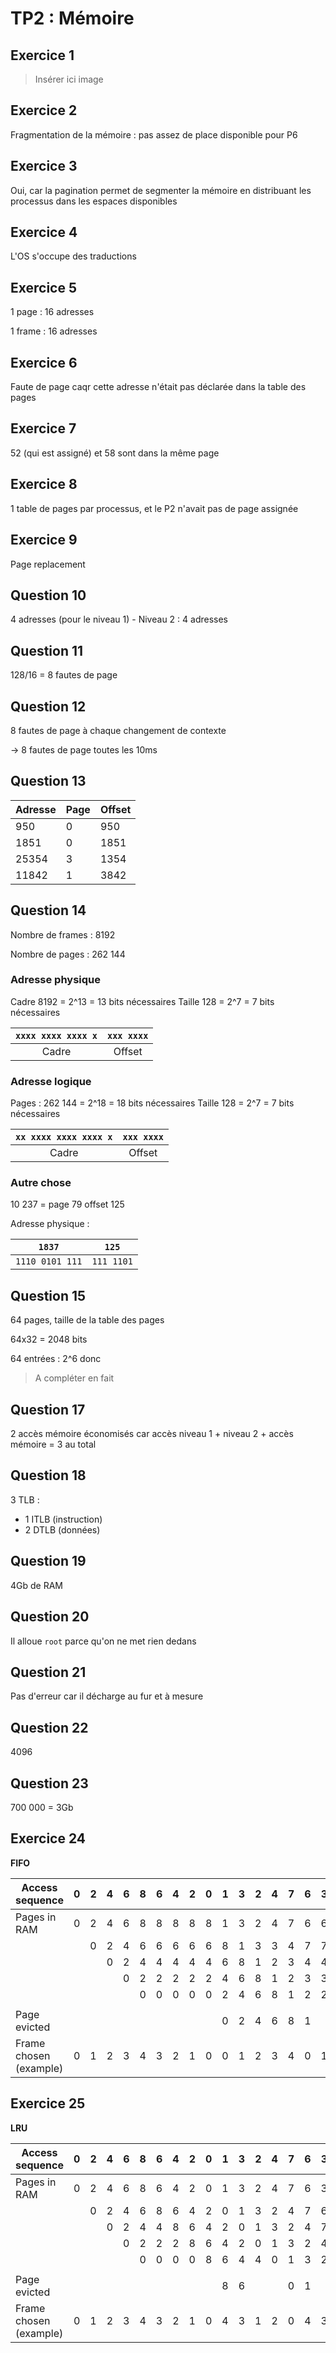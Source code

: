 # TP2 : Mémoire

## Exercice 1

> Insérer ici image

## Exercice 2

Fragmentation de la mémoire : pas assez de place disponible pour P6

## Exercice 3

Oui, car la pagination permet de segmenter la mémoire en distribuant les processus dans les espaces disponibles

## Exercice 4

L'OS s'occupe des traductions

## Exercice 5

1 page : 16 adresses

1 frame : 16 adresses

## Exercice 6

Faute de page caqr cette adresse n'était pas déclarée dans la table des pages

## Exercice 7

52 (qui est assigné) et 58 sont dans la même page

## Exercice 8

1 table de pages par processus, et le P2 n'avait pas de page assignée

## Exercice 9

Page replacement

## Question 10

4 adresses (pour le niveau 1) - Niveau 2 : 4 adresses

## Question 11

128/16 = 8 fautes de page

## Question 12

8 fautes de page à chaque changement de contexte

-> 8 fautes de page toutes les 10ms

## Question 13

|Adresse|Page|Offset|
|-------|----|------|
950|0|950
1851|0|1851
25354|3|1354
11842|1|3842

## Question 14

Nombre de frames : 8192

Nombre de pages : 262 144

### Adresse physique

Cadre 8192 = 2^13 = 13 bits nécessaires
Taille 128 = 2^7 = 7 bits nécessaires

|`xxxx xxxx xxxx x`|`xxx xxxx`|
|:----------------:|:--------:|
Cadre|Offset

### Adresse logique

Pages : 262 144 = 2^18 = 18 bits nécessaires
        Taille 128 = 2^7 = 7 bits nécessaires

|`xx xxxx xxxx xxxx x`|`xxx xxxx`|
|:-------------------:|:--------:|
Cadre|Offset

### Autre chose

10 237 = page 79 offset 125

Adresse physique :

|`1837`|`125`|
|:-------------------:|:--------:|
`1110 0101 111`|`111 1101`

## Question 15

64 pages, taille de la table des pages

64x32 = 2048 bits

64 entrées : 2^6 donc 

> A compléter en fait

## Question 17

2 accès mémoire économisés car accès niveau 1 + niveau 2 + accès mémoire = 3 au total

## Question 18

3 TLB :

- 1 ITLB (instruction)
- 2 DTLB (données)

## Question 19

4Gb de RAM

## Question 20

Il alloue `root` parce qu'on ne met rien dedans

## Question 21

Pas d'erreur car il décharge au fur et à mesure

## Question 22

4096

## Question 23

700 000 = 3Gb

## Exercice 24

__FIFO__

|Access sequence|0|2|4|6|8|6|4|2|0|1|3|2|4|7|6|3|2|0|
|---------------|-|-|-|-|-|-|-|-|-|-|-|-|-|-|-|-|-|-|
|Pages in RAM|0|2|4|6|8|8|8|8|8|1|3|2|4|7|6|6|6|0|
| | |0|2|4|6|6|6|6|6|8|1|3|3|4|7|7|7|6|
| | | |0|2|4|4|4|4|4|6|8|1|2|3|4|4|4|7|
| | | | |0|2|2|2|2|2|4|6|8|1|2|3|3|3|4|
| | | | | |0|0|0|0|0|2|4|6|8|1|2|2|2|3|
||
|Page evicted| | | | | | | | | |0|2|4|6|8|1| | |2|
|Frame chosen (example)|0|1|2|3|4|3|2|1|0|0|1|2|3|4|0|1|2|2|

## Exercice 25

__LRU__

|Access sequence|0|2|4|6|8|6|4|2|0|1|3|2|4|7|6|3|2|0|
|---------------|-|-|-|-|-|-|-|-|-|-|-|-|-|-|-|-|-|-|
|Pages in RAM|0|2|4|6|8|6|4|2|0|1|3|2|4|7|6|3|2|0|
| | |0|2|4|6|8|6|4|2|0|1|3|2|4|7|6|3|2|
| | | |0|2|4|4|8|6|4|2|0|1|3|2|4|7|6|3|
| | | | |0|2|2|2|8|6|4|2|0|1|3|2|4|7|6|
| | | | | |0|0|0|0|8|6|4|4|0|1|3|2|4|7|
||
|Page evicted| | | | | | | | | |8|6| | |0|1| | |4|
|Frame chosen (example)|0|1|2|3|4|3|2|1|0|4|3|1|2|0|4|3|1|2|
